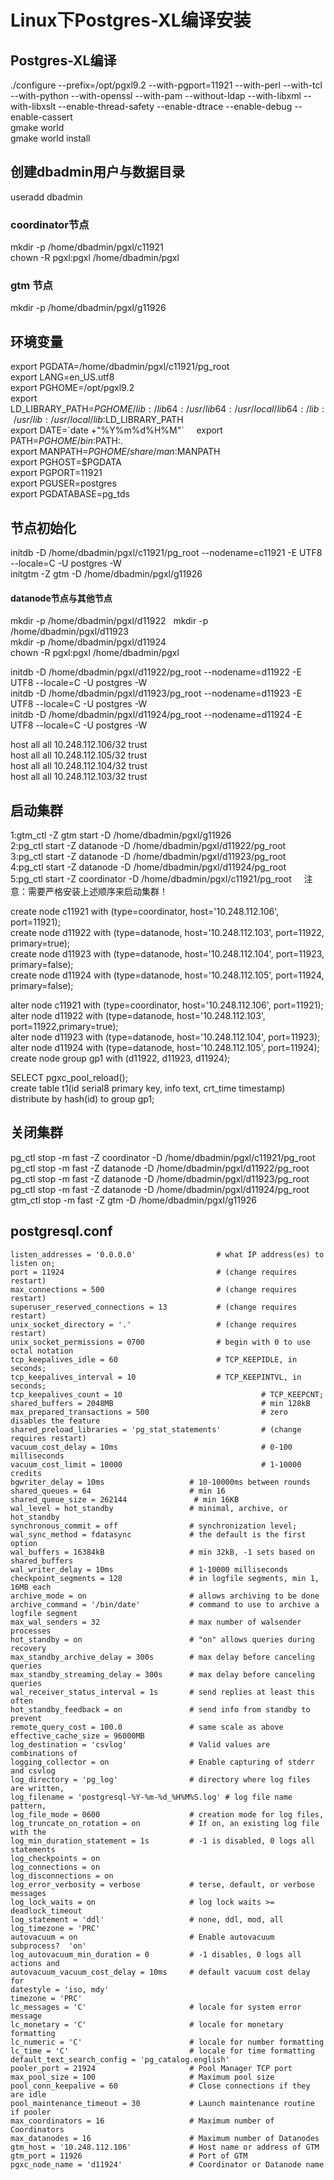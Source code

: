 # Linux下Postgres-XL编译安装  
## Postgres-XL编译
./configure --prefix=/opt/pgxl9.2 --with-pgport=11921 --with-perl --with-tcl --with-python --with-openssl --with-pam --without-ldap --with-libxml --with-libxslt --enable-thread-safety --enable-dtrace --enable-debug --enable-cassert  
gmake world   
gmake world install

## 创建dbadmin用户与数据目录
useradd dbadmin    
### coordinator节点    
mkdir -p /home/dbadmin/pgxl/c11921   
chown -R pgxl:pgxl /home/dbadmin/pgxl

### gtm 节点 
mkdir -p /home/dbadmin/pgxl/g11926

## 环境变量
export PGDATA=/home/dbadmin/pgxl/c11921/pg_root   
export LANG=en_US.utf8    
export PGHOME=/opt/pgxl9.2    
export LD_LIBRARY_PATH=$PGHOME/lib:/lib64:/usr/lib64:/usr/local/lib64:/lib:/usr/lib:/usr/local/lib:$LD_LIBRARY_PATH    
export DATE=\`date +"%Y%m%d%H%M"\`    
export PATH=$PGHOME/bin:$PATH:.    
export MANPATH=$PGHOME/share/man:$MANPATH   
export PGHOST=$PGDATA   
export PGPORT=11921    
export PGUSER=postgres    
export PGDATABASE=pg_tds

## 节点初始化
initdb -D /home/dbadmin/pgxl/c11921/pg_root --nodename=c11921 -E UTF8 --locale=C -U postgres -W     
initgtm -Z gtm -D /home/dbadmin/pgxl/g11926

#### datanode节点与其他节点
mkdir -p /home/dbadmin/pgxl/d11922  
mkdir -p /home/dbadmin/pgxl/d11923  
mkdir -p /home/dbadmin/pgxl/d11924   
chown -R pgxl:pgxl /home/dbadmin/pgxl

initdb -D /home/dbadmin/pgxl/d11922/pg_root --nodename=d11922 -E UTF8 --locale=C -U postgres -W   
initdb -D /home/dbadmin/pgxl/d11923/pg_root --nodename=d11923 -E UTF8 --locale=C -U postgres -W   
initdb -D /home/dbadmin/pgxl/d11924/pg_root --nodename=d11924 -E UTF8 --locale=C -U postgres -W

host all all 10.248.112.106/32 trust   
host all all 10.248.112.105/32 trust   
host all all 10.248.112.104/32 trust   
host all all 10.248.112.103/32 trust

## 启动集群
1:gtm_ctl -Z gtm start -D /home/dbadmin/pgxl/g11926   
2:pg_ctl start -Z datanode -D /home/dbadmin/pgxl/d11922/pg_root   
3:pg_ctl start -Z datanode -D /home/dbadmin/pgxl/d11923/pg_root   
4:pg_ctl start -Z datanode -D /home/dbadmin/pgxl/d11924/pg_root   
5:pg_ctl start -Z coordinator -D /home/dbadmin/pgxl/c11921/pg_root    
注意：需要严格安装上述顺序来启动集群！

create node c11921 with (type=coordinator, host='10.248.112.106', port=11921);    
create node d11922 with (type=datanode, host='10.248.112.103', port=11922, primary=true);    
create node d11923 with (type=datanode, host='10.248.112.104', port=11923, primary=false);   
create node d11924 with (type=datanode, host='10.248.112.105', port=11924, primary=false);

alter node c11921 with (type=coordinator, host='10.248.112.106', port=11921);   
alter node d11922 with (type=datanode, host='10.248.112.103', port=11922,primary=true);    
alter node d11923 with (type=datanode, host='10.248.112.104', port=11923);   
alter node d11924 with (type=datanode, host='10.248.112.105', port=11924);   
create node group gp1 with (d11922, d11923, d11924);

SELECT pgxc_pool_reload();    
create table t1(id serial8 primary key, info text, crt_time timestamp) distribute by hash(id) to group gp1;

## 关闭集群
pg_ctl stop -m fast -Z coordinator -D /home/dbadmin/pgxl/c11921/pg_root  
pg_ctl stop -m fast -Z datanode -D /home/dbadmin/pgxl/d11922/pg_root  
pg_ctl stop -m fast -Z datanode -D /home/dbadmin/pgxl/d11923/pg_root   
pg_ctl stop -m fast -Z datanode -D /home/dbadmin/pgxl/d11924/pg_root   
gtm_ctl stop -m fast -Z gtm -D /home/dbadmin/pgxl/g11926

## postgresql.conf
```
listen_addresses = '0.0.0.0'                  # what IP address(es) to listen on;   
port = 11924                                  # (change requires restart)   
max_connections = 500                         # (change requires restart)   
superuser_reserved_connections = 13           # (change requires restart)   
unix_socket_directory = '.'                   # (change requires restart)   
unix_socket_permissions = 0700                # begin with 0 to use octal notation   
tcp_keepalives_idle = 60                      # TCP_KEEPIDLE, in seconds;   
tcp_keepalives_interval = 10                  # TCP_KEEPINTVL, in seconds;   
tcp_keepalives_count = 10                               # TCP_KEEPCNT;   
shared_buffers = 2048MB                                 # min 128kB   
max_prepared_transactions = 500                         # zero disables the feature   
shared_preload_libraries = 'pg_stat_statements'         # (change requires restart)   
vacuum_cost_delay = 10ms                                # 0-100 milliseconds   
vacuum_cost_limit = 10000                               # 1-10000 credits   
bgwriter_delay = 10ms                   # 10-10000ms between rounds   
shared_queues = 64                      # min 16      
shared_queue_size = 262144               # min 16KB   
wal_level = hot_standby                 # minimal, archive, or hot_standby   
synchronous_commit = off                # synchronization level;   
wal_sync_method = fdatasync             # the default is the first option   
wal_buffers = 16384kB                   # min 32kB, -1 sets based on shared_buffers   
wal_writer_delay = 10ms         		# 1-10000 milliseconds   
checkpoint_segments = 128               # in logfile segments, min 1, 16MB each   
archive_mode = on               		# allows archiving to be done   
archive_command = '/bin/date'           # command to use to archive a logfile segment   
max_wal_senders = 32            		# max number of walsender processes    
hot_standby = on                        # "on" allows queries during recovery   
max_standby_archive_delay = 300s        # max delay before canceling queries  
max_standby_streaming_delay = 300s      # max delay before canceling queries   
wal_receiver_status_interval = 1s       # send replies at least this often   
hot_standby_feedback = on               # send info from standby to prevent   
remote_query_cost = 100.0               # same scale as above   
effective_cache_size = 96000MB   
log_destination = 'csvlog'              # Valid values are combinations of   
logging_collector = on          		# Enable capturing of stderr and csvlog   
log_directory = 'pg_log'                # directory where log files are written,  
log_filename = 'postgresql-%Y-%m-%d_%H%M%S.log' # log file name pattern,   
log_file_mode = 0600                    # creation mode for log files,   
log_truncate_on_rotation = on           # If on, an existing log file with the   
log_min_duration_statement = 1s 		# -1 is disabled, 0 logs all statements   
log_checkpoints = on   
log_connections = on   
log_disconnections = on   
log_error_verbosity = verbose           # terse, default, or verbose messages   
log_lock_waits = on                     # log lock waits >= deadlock_timeout   
log_statement = 'ddl'                   # none, ddl, mod, all   
log_timezone = 'PRC'   
autovacuum = on                 		# Enable autovacuum subprocess?  'on'    
log_autovacuum_min_duration = 0 		# -1 disables, 0 logs all actions and    
autovacuum_vacuum_cost_delay = 10ms     # default vacuum cost delay for   
datestyle = 'iso, mdy'   
timezone = 'PRC'   
lc_messages = 'C'                       # locale for system error message   
lc_monetary = 'C'                       # locale for monetary formatting   
lc_numeric = 'C'                        # locale for number formatting   
lc_time = 'C'                           # locale for time formatting    
default_text_search_config = 'pg_catalog.english'   
pooler_port = 21924                     # Pool Manager TCP port    
max_pool_size = 100                     # Maximum pool size   
pool_conn_keepalive = 60                # Close connections if they are idle   
pool_maintenance_timeout = 30           # Launch maintenance routine if pooler   
max_coordinators = 16                   # Maximum number of Coordinators    
max_datanodes = 16                      # Maximum number of Datanodes   
gtm_host = '10.248.112.106'             # Host name or address of GTM   
gtm_port = 11926                        # Port of GTM   
pgxc_node_name = 'd11924'               # Coordinator or Datanode name  
```
